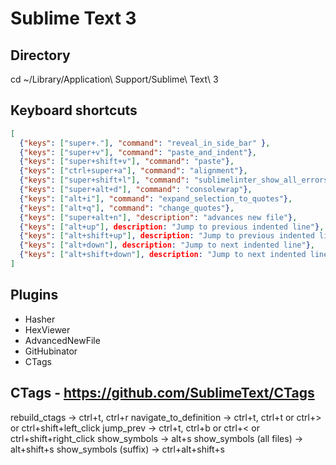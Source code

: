 Sublime Text 3
==============

Directory
---------
cd ~/Library/Application\ Support/Sublime\ Text\ 3

Keyboard shortcuts
------------------
```json
[
  {"keys": ["super+."], "command": "reveal_in_side_bar" },
  {"keys": ["super+v"], "command": "paste_and_indent"},
  {"keys": ["super+shift+v"], "command": "paste"},
  {"keys": ["ctrl+super+a"], "command": "alignment"},
  {"keys": ["super+shift+l"], "command": "sublimelinter_show_all_errors"},
  {"keys": ["super+alt+d"], "command": "consolewrap"},
  {"keys": ["alt+i"], "command": "expand_selection_to_quotes"},
  {"keys": ["alt+q"], "command": "change_quotes"},
  {"keys": ["super+alt+n"], "description": "advances new file"},
  {"keys": ["alt+up"], description: "Jump to previous indented line"},
  {"keys": ["alt+shift+up"], description: "Jump to previous indented line and extend selection"},
  {"keys": ["alt+down"], description: "Jump to next indented line"},
  {"keys": ["alt+shift+down"], description: "Jump to next indented line and extend selection"}
]
```

Plugins
-------
- Hasher
- HexViewer
- Advanced​New​File
- Git​Hubinator
- CTags

CTags - https://github.com/SublimeText/CTags
--------------------------------------------
rebuild_ctags -> ctrl+t, ctrl+r
navigate_to_definition -> ctrl+t, ctrl+t or ctrl+> or ctrl+shift+left_click
jump_prev -> ctrl+t, ctrl+b or ctrl+< or ctrl+shift+right_click
show_symbols -> alt+s
show_symbols (all files) -> alt+shift+s
show_symbols (suffix) -> ctrl+alt+shift+s
